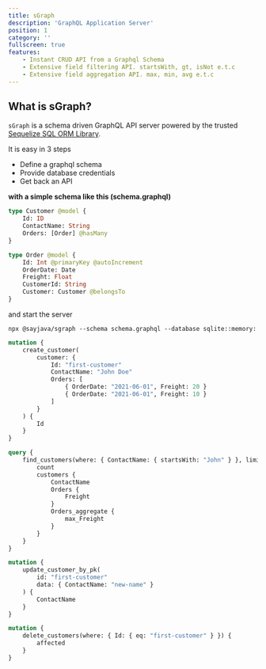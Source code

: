 ```yaml
---
title: sGraph
description: 'GraphQL Application Server'
position: 1
category: ''
fullscreen: true
features:
    - Instant CRUD API from a Graphql Schema
    - Extensive field filtering API. startsWith, gt, isNot e.t.c
    - Extensive field aggregation API. max, min, avg e.t.c
---
```


## What is sGraph?

`sGraph` is a schema driven GraphQL API server powered by the trusted [Sequelize SQL ORM Library](https://sequelize.org).

It is easy in 3 steps

-   Define a graphql schema
-   Provide database credentials
-   Get back an API

**with a simple schema like this (schema.graphql)**

```graphql schema.graphql
type Customer @model {
    Id: ID
    ContactName: String
    Orders: [Order] @hasMany
}

type Order @model {
    Id: Int @primaryKey @autoIncrement
    OrderDate: Date
    Freight: Float
    CustomerId: String
    Customer: Customer @belongsTo
}
```

and start the server

```shell
npx @sayjava/sgraph --schema schema.graphql --database sqlite::memory:
```

<code-group>
  <code-block label="Create" active>

```graphql
mutation {
    create_customer(
        customer: {
            Id: "first-customer"
            ContactName: "John Doe"
            Orders: [
                { OrderDate: "2021-06-01", Freight: 20 }
                { OrderDate: "2021-06-01", Freight: 10 }
            ]
        }
    ) {
        Id
    }
}
```

  </code-block>
  <code-block label="Find">

```graphql
query {
    find_customers(where: { ContactName: { startsWith: "John" } }, limit: 10) {
        count
        customers {
            ContactName
            Orders {
                Freight
            }
            Orders_aggregate {
                max_Freight
            }
        }
    }
}
```

  </code-block>

  <code-block label="Update">

```graphql
mutation {
    update_customer_by_pk(
        id: "first-customer"
        data: { ContactName: "new-name" }
    ) {
        ContactName
    }
}
```

</code-block>

  <code-block label="Delete">

```graphql
mutation {
    delete_customers(where: { Id: { eq: "first-customer" } }) {
        affected
    }
}
```

  </code-block>
</code-group>
